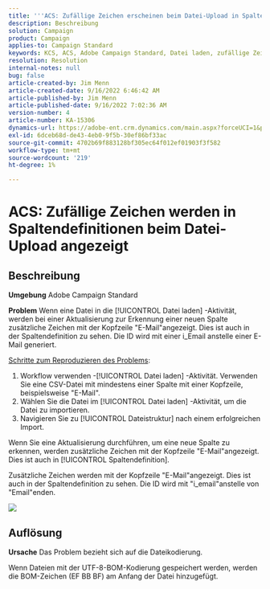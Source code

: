 ```yaml
---
title: '''ACS: Zufällige Zeichen erscheinen beim Datei-Upload in Spaltendefinitionen.'
description: Beschreibung
solution: Campaign
product: Campaign
applies-to: Campaign Standard
keywords: KCS, ACS, Adobe Campaign Standard, Datei laden, zufällige Zeichen, Spaltendefinitionen, Titel, ID, Datei hochgeladen, Aktivität laden
resolution: Resolution
internal-notes: null
bug: false
article-created-by: Jim Menn
article-created-date: 9/16/2022 6:46:42 AM
article-published-by: Jim Menn
article-published-date: 9/16/2022 7:02:36 AM
version-number: 4
article-number: KA-15306
dynamics-url: https://adobe-ent.crm.dynamics.com/main.aspx?forceUCI=1&pagetype=entityrecord&etn=knowledgearticle&id=40695b52-8b35-ed11-9db1-0022480866ad
exl-id: 6dceb68d-de43-4eb0-9f5b-30ef86bf33ac
source-git-commit: 4702b69f883128bf305ec64f012ef01903f3f582
workflow-type: tm+mt
source-wordcount: '219'
ht-degree: 1%

---
```


# ACS: Zufällige Zeichen werden in Spaltendefinitionen beim Datei-Upload angezeigt

## Beschreibung


<b>Umgebung</b>
Adobe Campaign Standard

<b>Problem</b>
Wenn eine Datei in die [!UICONTROL Datei laden] -Aktivität, werden bei einer Aktualisierung zur Erkennung einer neuen Spalte zusätzliche Zeichen mit der Kopfzeile &quot;E-Mail&quot;angezeigt.
Dies ist auch in der Spaltendefinition zu sehen.
Die ID wird mit einer i_Email anstelle einer E-Mail generiert.

<u>Schritte zum Reproduzieren des Problems</u>:

1. Workflow verwenden -[!UICONTROL Datei laden] -Aktivität.
Verwenden Sie eine CSV-Datei mit mindestens einer Spalte mit einer Kopfzeile, beispielsweise &quot;E-Mail&quot;.
2. Wählen Sie die Datei im [!UICONTROL Datei laden] -Aktivität, um die Datei zu importieren.
3. Navigieren Sie zu [!UICONTROL Dateistruktur] nach einem erfolgreichen Import.

Wenn Sie eine Aktualisierung durchführen, um eine neue Spalte zu erkennen, werden zusätzliche Zeichen mit der Kopfzeile &quot;E-Mail&quot;angezeigt.
Dies ist auch in [!UICONTROL Spaltendefinition].

Zusätzliche Zeichen werden mit der Kopfzeile &quot;E-Mail&quot;angezeigt.
Dies ist auch in der Spaltendefinition zu sehen.
Die ID wird mit &quot;i_email&quot;anstelle von &quot;Email&quot;enden.

![](https://support.neolane.net/nl/jsp/previewFile.jsp?md5=0b4065125940743e01772361c3de7a42&amp;amp;ext=png&amp;amp;contentType=image/png&amp;amp;fileName=Load%20File%20Screen%20shot.png&amp;amp;__sessiontoken=___T6lIC6yifQm9PSg+71ewRkrmB1/tfKMdlN13lb9GkQA1d2ToxnddGEqJttAdN7IYNTQuGId1i+dlfO5r/nPKE5ad+kz0e8dAXoH4VqdvidxXXwq7EkJUIAIA)


## Auflösung


<b>Ursache</b>
Das Problem bezieht sich auf die Dateikodierung.

Wenn Dateien mit der UTF-8-BOM-Kodierung gespeichert werden, werden die BOM-Zeichen (EF BB BF) am Anfang der Datei hinzugefügt.
